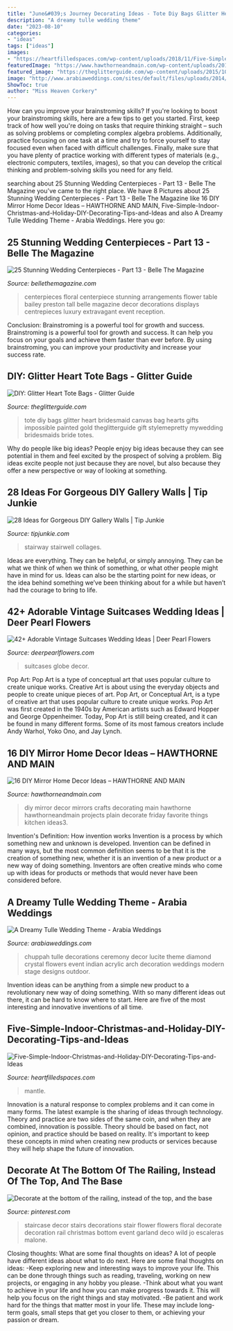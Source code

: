 ```yaml
---
title: "June&#039;s Journey Decorating Ideas - Tote Diy Bags Glitter Heart Bridesmaid Canvas Bag Hearts Gifts Impossible Painted Gold Theglitterguide Gift Stylemepretty Mywedding Bridesmaids Bride Totes"
description: "A dreamy tulle wedding theme"
date: "2023-08-10"
categories:
- "ideas"
tags: ["ideas"]
images:
- "https://heartfilledspaces.com/wp-content/uploads/2018/11/Five-Simple-Indoor-Christmas-and-Holiday-DIY-Decorating-Tips-and-Ideas-for-the-Staircase-Fireplace-Mantle-Window-Tree-Garland-Staircase-and-Home-Feature-Image-400x600.jpg"
featuredImage: "https://www.hawthorneandmain.com/wp-content/uploads/2015/03/16-mirror-home-decor-ideas3.jpg"
featured_image: "https://theglitterguide.com/wp-content/uploads/2015/10/glitterguidedec27-38-e1390746518177.jpg"
image: "http://www.arabiaweddings.com/sites/default/files/uploads/2014/08/24/tulle_wedding_ideas.jpg"
ShowToc: true
author: "Miss Heaven Corkery"
---
```



How can you improve your brainstroming skills?
If you're looking to boost your brainstroming skills, here are a few tips to get you started. First, keep track of how well you're doing on tasks that require thinking straight – such as solving problems or completing complex algebra problems. Additionally, practice focusing on one task at a time and try to force yourself to stay focused even when faced with difficult challenges. Finally, make sure that you have plenty of practice working with different types of materials (e.g., electronic computers, textiles, images), so that you can develop the critical thinking and problem-solving skills you need for any field.

	

		
searching about 25 Stunning Wedding Centerpieces - Part 13 - Belle The Magazine you've came to the right place. We have 8 Pictures about 25 Stunning Wedding Centerpieces - Part 13 - Belle The Magazine like 16 DIY Mirror Home Decor Ideas – HAWTHORNE AND MAIN, Five-Simple-Indoor-Christmas-and-Holiday-DIY-Decorating-Tips-and-Ideas and also A Dreamy Tulle Wedding Theme - Arabia Weddings. Here you go:
		
    
## 25 Stunning Wedding Centerpieces - Part 13 - Belle The Magazine

<img loading=lazy src="http://1.bp.blogspot.com/-Ldcdz5VrWMU/UPmeqsFmMXI/AAAAAAAAUK8/6kBnYblFZWE/s1600/centerpiece-ideas-wedding-19.jpg" onerror="this.onerror=null;this.src='https://tse4.mm.bing.net/th?id=OIP.DAGtVRSNHdDmeKNlCKYiywHaLd&amp;pid=15.1';" alt="25 Stunning Wedding Centerpieces - Part 13 - Belle The Magazine">

_Source: bellethemagazine.com_

>centerpieces floral centerpiece stunning arrangements flower table bailey preston tall belle magazine decor decorations displays centrepieces luxury extravagant event reception. 

	

Conclusion: Brainstroming is a powerful tool for growth and success.
Brainstroming is a powerful tool for growth and success. It can help you focus on your goals and achieve them faster than ever before. By using brainstroming, you can improve your productivity and increase your success rate.

    
## DIY: Glitter Heart Tote Bags - Glitter Guide

<img loading=lazy src="https://theglitterguide.com/wp-content/uploads/2015/10/glitterguidedec27-38-e1390746518177.jpg" onerror="this.onerror=null;this.src='https://tse3.mm.bing.net/th?id=OIP.bJGAbn2hRmMrOSWqJNHR6gHaLH&amp;pid=15.1';" alt="DIY: Glitter Heart Tote Bags - Glitter Guide">

_Source: theglitterguide.com_

>tote diy bags glitter heart bridesmaid canvas bag hearts gifts impossible painted gold theglitterguide gift stylemepretty mywedding bridesmaids bride totes. 

	

Why do people like big ideas?
People enjoy big ideas because they can see potential in them and feel excited by the prospect of solving a problem. Big ideas excite people not just because they are novel, but also because they offer a new perspective or way of looking at something.

    
## 28 Ideas For Gorgeous DIY Gallery Walls | Tip Junkie

<img loading=lazy src="https://cdn.tipjunkie.com/wp-content/uploads/cache/68/4d/684d05dea6f109c30e7dc7cb3bef12ca.jpg" onerror="this.onerror=null;this.src='https://tse4.mm.bing.net/th?id=OIP.pw2lr_97Uu_5g1yPE7APOAHaFj&amp;pid=15.1';" alt="28 Ideas for Gorgeous DIY Gallery Walls | Tip Junkie">

_Source: tipjunkie.com_

>stairway stairwell collages. 

	

Ideas are everything. They can be helpful, or simply annoying. They can be what we think of when we think of something, or what other people might have in mind for us. Ideas can also be the starting point for new ideas, or the idea behind something we’ve been thinking about for a while but haven’t had the courage to bring to life.

    
## 42+ Adorable Vintage Suitcases Wedding Ideas | Deer Pearl Flowers

<img loading=lazy src="http://www.deerpearlflowers.com/wp-content/uploads/2015/07/suitcases-and-globe-wedding-decor.jpg" onerror="this.onerror=null;this.src='https://tse4.mm.bing.net/th?id=OIP.-18Nh7X0dR65OAJxFjB_8AHaK8&amp;pid=15.1';" alt="42+ Adorable Vintage Suitcases Wedding Ideas | Deer Pearl Flowers">

_Source: deerpearlflowers.com_

>suitcases globe decor. 

	

Pop Art: Pop Art is a type of conceptual art that uses popular culture to create unique works.
Creative Art is about using the everyday objects and people to create unique pieces of art. Pop Art, or Conceptual Art, is a type of creative art that uses popular culture to create unique works. Pop Art was first created in the 1940s by American artists such as Edward Hopper and George Oppenheimer. Today, Pop Art is still being created, and it can be found in many different forms. Some of its most famous creators include Andy Warhol, Yoko Ono, and Jay Lynch.

    
## 16 DIY Mirror Home Decor Ideas – HAWTHORNE AND MAIN

<img loading=lazy src="https://www.hawthorneandmain.com/wp-content/uploads/2015/03/16-mirror-home-decor-ideas3.jpg" onerror="this.onerror=null;this.src='https://tse4.mm.bing.net/th?id=OIP.Q4ug7HFA8g0j9u7UWKC0tQHaQo&amp;pid=15.1';" alt="16 DIY Mirror Home Decor Ideas – HAWTHORNE AND MAIN">

_Source: hawthorneandmain.com_

>diy mirror decor mirrors crafts decorating main hawthorne hawthorneandmain projects plain decorate friday favorite things kitchen ideas3. 

	

Invention's Definition: How invention works
Invention is a process by which something new and unknown is developed. Invention can be defined in many ways, but the most common definition seems to be that it is the creation of something new, whether it is an invention of a new product or a new way of doing something. Inventors are often creative minds who come up with ideas for products or methods that would never have been considered before.

    
## A Dreamy Tulle Wedding Theme - Arabia Weddings

<img loading=lazy src="http://www.arabiaweddings.com/sites/default/files/uploads/2014/08/24/tulle_wedding_ideas.jpg" onerror="this.onerror=null;this.src='https://tse1.mm.bing.net/th?id=OIP.lGURVfIJRkSwSBWa1_QGjgHaLH&amp;pid=15.1';" alt="A Dreamy Tulle Wedding Theme - Arabia Weddings">

_Source: arabiaweddings.com_

>chuppah tulle decorations ceremony decor lucite theme diamond crystal flowers event indian acrylic arch decoration weddings modern stage designs outdoor. 

	

Invention ideas can be anything from a simple new product to a revolutionary new way of doing something. With so many different ideas out there, it can be hard to know where to start. Here are five of the most interesting and innovative inventions of all time.

    
## Five-Simple-Indoor-Christmas-and-Holiday-DIY-Decorating-Tips-and-Ideas

<img loading=lazy src="https://heartfilledspaces.com/wp-content/uploads/2018/11/Five-Simple-Indoor-Christmas-and-Holiday-DIY-Decorating-Tips-and-Ideas-for-the-Staircase-Fireplace-Mantle-Window-Tree-Garland-Staircase-and-Home-Feature-Image-400x600.jpg" onerror="this.onerror=null;this.src='https://tse3.mm.bing.net/th?id=OIP.7f1cW_bwPp2yN2MMru62rwAAAA&amp;pid=15.1';" alt="Five-Simple-Indoor-Christmas-and-Holiday-DIY-Decorating-Tips-and-Ideas">

_Source: heartfilledspaces.com_

>mantle. 

	

Innovation is a natural response to complex problems and it can come in many forms. The latest example is the sharing of ideas through technology. Theory and practice are two sides of the same coin, and when they are combined, innovation is possible. Theory should be based on fact, not opinion, and practice should be based on reality. It's important to keep these concepts in mind when creating new products or services because they will help shape the future of innovation.

    
## Decorate At The Bottom Of The Railing, Instead Of The Top, And The Base

<img loading=lazy src="https://i.pinimg.com/originals/dc/20/7c/dc207cac6d37122471ef39b1e16cb312.jpg" onerror="this.onerror=null;this.src='https://tse1.mm.bing.net/th?id=OIP.t1Ob4aTdFoTMalocJsAjMAHaLH&amp;pid=15.1';" alt="Decorate at the bottom of the railing, instead of the top, and the base">

_Source: pinterest.com_

>staircase decor stairs decorations stair flower flowers floral decorate decoration rail christmas bottom event garland deco wild jo escaleras malone. 

	

Closing thoughts: What are some final thoughts on ideas?
A lot of people have different ideas about what to do next. Here are some final thoughts on ideas: 
-Keep exploring new and interesting ways to improve your life. This can be done through things such as reading, traveling, working on new projects, or engaging in any hobby you please.
-Think about what you want to achieve in your life and how you can make progress towards it. This will help you focus on the right things and stay motivated. 
-Be patient and work hard for the things that matter most in your life. These may include long-term goals, small steps that get you closer to them, or achieving your passion or dream.

